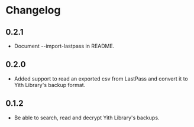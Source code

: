 # Changelog

## 0.2.1

- Document --import-lastpass in README.

## 0.2.0

- Added support to read an exported csv from LastPass and convert it to Yith
  Library's backup format.

## 0.1.2

- Be able to search, read and decrypt Yith Library's backups.
